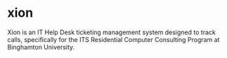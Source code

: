 xion
====

Xion is an IT Help Desk ticketing management system designed to track calls, specifically for the ITS Residential Computer Consulting Program at Binghamton University.
